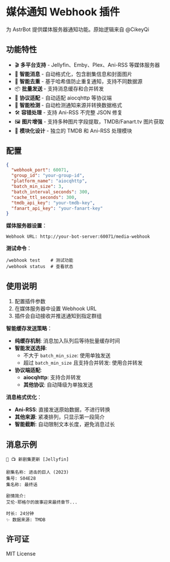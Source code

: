 # 媒体通知 Webhook 插件

为 AstrBot 提供媒体服务器通知功能。原始逻辑来自 @CikeyQi

## 功能特性

- 🎬 **多平台支持** - Jellyfin、Emby、Plex、Ani-RSS 等媒体服务器
- 📱 **智能消息** - 自动格式化，包含剧集信息和封面图片
- 🔄 **智能去重** - 基于哈希值防止重复通知，支持不同数据源
- 📦 **批量发送** - 支持消息缓存和合并转发
- 🤖 **协议适配** - 自动适配 aiocqhttp 等协议端
- 🔧 **智能检测** - 自动检测通知来源并转换数据格式
- 🛠️ **容错处理** - 支持 Ani-RSS 不完整 JSON 修复
- 🖼️ **图片增强** - 支持多种图片字段提取，TMDB/Fanart.tv 图片获取
- 📂 **模块化设计** - 独立的 TMDB 和 Ani-RSS 处理模块

## 配置

```json
{
  "webhook_port": 60071,
  "group_id": "your-group-id",
  "platform_name": "aiocqhttp",
  "batch_min_size": 3,
  "batch_interval_seconds": 300,
  "cache_ttl_seconds": 300,
  "tmdb_api_key": "your-tmdb-key",
  "fanart_api_key": "your-fanart-key"
}
```

**媒体服务器设置**：
```
Webhook URL: http://your-bot-server:60071/media-webhook
```

**测试命令**：
```
/webhook test    # 测试功能
/webhook status  # 查看状态
```

## 使用说明

1. 配置插件参数
2. 在媒体服务器中设置 Webhook URL
3. 插件会自动接收并推送通知到指定群组

**智能缓存发送策略**：
- **纯缓存机制**: 消息加入队列后等待批量缓存时间
- **智能发送选择**:
  - 不大于 `batch_min_size`: 使用单独发送
  - 超过 `batch_min_size` 且支持合并转发: 使用合并转发
- **协议端适配**:
  - **aiocqhttp**: 支持合并转发
  - **其他协议**: 自动降级为单独发送

**消息格式优化**：
- **Ani-RSS**: 直接发送原始数据，不进行转换
- **其他来源**: 紧凑排列，只显示第一段简介
- **智能截断**: 自动限制文本长度，避免消息过长


## 消息示例

```
🤖 📺 新剧集更新 [Jellyfin]

剧集名称: 进击的巨人 (2023)
集号: S04E28
集名称: 最终话

剧情简介:
艾伦·耶格尔的故事迎来最终章节...

时长: 24分钟
✨ 数据来源: TMDB
```

## 许可证

MIT License
